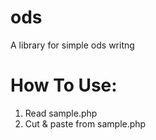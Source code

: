 ods
===

A library for simple ods writng

How To Use:
===========

1. Read sample.php
2. Cut & paste from sample.php
